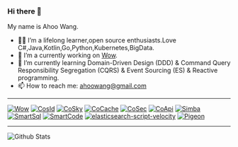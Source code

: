 ### Hi there 👋

<!--
**Ahoo-Wang/Ahoo-Wang** is a ✨ _special_ ✨ repository because its `README.md` (this file) appears on your GitHub profile.

Here are some ideas to get you started:

- 🔭 I’m currently working on ...
- 🌱 I’m currently learning ...
- 👯 I’m looking to collaborate on ...
- 🤔 I’m looking for help with ...
- 💬 Ask me about ...
- 📫 How to reach me: ...
- 😄 Pronouns: ...
- ⚡ Fun fact: ...
-->

My name is Ahoo Wang.

- 👨‍💻 I’m a lifelong learner,open source enthusiasts.Love C#,Java,Kotlin,Go,Python,Kubernetes,BigData.
- 🔭 I’m a currently working on [Wow](https://github.com/Ahoo-Wang/Wow).
- 🌱 I’m currently learning Domain-Driven Design (DDD) & Command Query Responsibility Segregation
(CQRS) & Event Sourcing (ES) & Reactive programming.
- 📫 How to reach me: ahoowang@gmail.com

---

[![Wow](https://github-readme-stats.vercel.app/api/pin/?username=Ahoo-Wang&repo=Wow&description_lines_count=3)](https://github.com/Ahoo-Wang/Wow)
[![CosId](https://github-readme-stats.vercel.app/api/pin/?username=Ahoo-Wang&repo=CosId&description_lines_count=3)](https://github.com/Ahoo-Wang/CosId)
[![CoSky](https://github-readme-stats.vercel.app/api/pin/?username=Ahoo-Wang&repo=CoSky&description_lines_count=3)](https://github.com/Ahoo-Wang/CoSky)
[![CoCache](https://github-readme-stats.vercel.app/api/pin/?username=Ahoo-Wang&repo=CoCache&description_lines_count=3)](https://github.com/Ahoo-Wang/CoCache)
[![CoSec](https://github-readme-stats.vercel.app/api/pin/?username=Ahoo-Wang&repo=CoSec&description_lines_count=3)](https://github.com/Ahoo-Wang/CoSec)
[![CoApi](https://github-readme-stats.vercel.app/api/pin/?username=Ahoo-Wang&repo=CoApi&description_lines_count=3)](https://github.com/Ahoo-Wang/CoApi)
[![Simba](https://github-readme-stats.vercel.app/api/pin/?username=Ahoo-Wang&repo=Simba&description_lines_count=3)](https://github.com/Ahoo-Wang/Simba)
[![SmartSql](https://github-readme-stats.vercel.app/api/pin/?username=Ahoo-Wang&repo=SmartSql&description_lines_count=3)](https://github.com/Ahoo-Wang/SmartSql)
[![SmartCode](https://github-readme-stats.vercel.app/api/pin/?username=Ahoo-Wang&repo=SmartCode&description_lines_count=3)](https://github.com/Ahoo-Wang/SmartCode)
[![elasticsearch-script-velocity](https://github-readme-stats.vercel.app/api/pin/?username=Ahoo-Wang&repo=elasticsearch-script-velocity&description_lines_count=3)](https://github.com/Ahoo-Wang/elasticsearch-script-velocity)
[![Pigeon](https://github-readme-stats.vercel.app/api/pin/?username=Ahoo-Wang&repo=Pigeon&description_lines_count=3)](https://github.com/Ahoo-Wang/Pigeon)

---

![Github Stats](https://github-readme-stats.vercel.app/api?username=Ahoo-Wang&show_icons=true)
